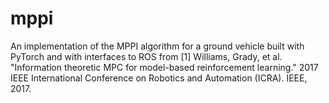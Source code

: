 # mppi

An implementation of the MPPI algorithm for a ground vehicle built with PyTorch and with interfaces to ROS from [1] Williams, Grady, et al. "Information theoretic MPC for model-based reinforcement learning." 2017 IEEE International Conference on Robotics and Automation (ICRA). IEEE, 2017.